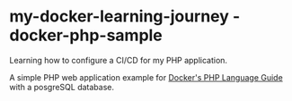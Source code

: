 
# my-docker-learning-journey - docker-php-sample
Learning how to configure a CI/CD for my PHP application.

A simple PHP web application example for [Docker's PHP Language Guide](https://docs.docker.com/language/php/)
with a posgreSQL database.

